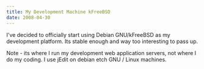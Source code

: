 ```yaml
---
title: My Development Machine kFreeBSD
date: 2008-04-30
---
```

I've decided to officially start using Debian GNU/kFreeBSD as my development platform. Its stable enough and way too interesting to pass up.

Note - its where I run my development web application servers, not where I do my coding. I use jEdit on debian etch GNU / Linux machines.

